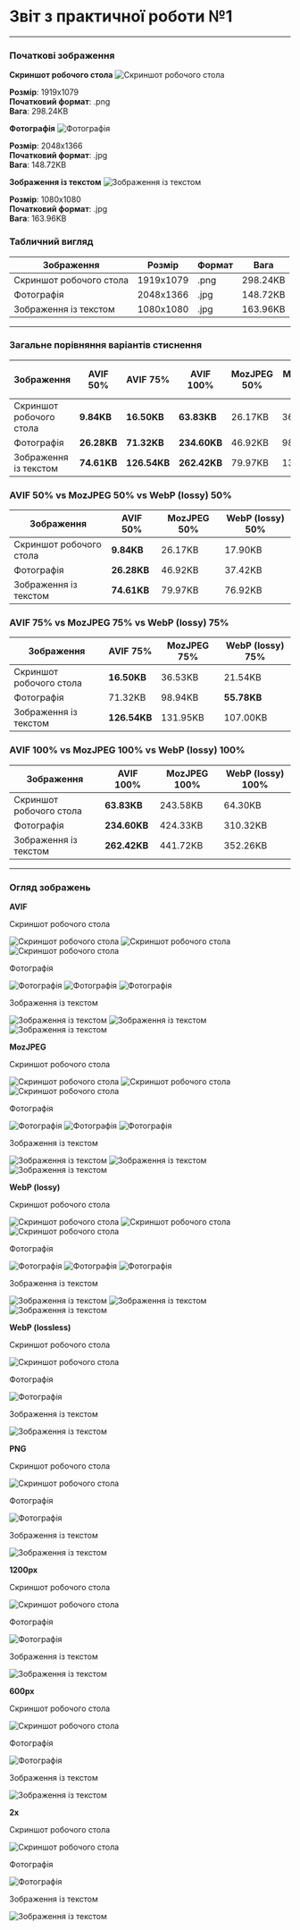 # Звіт з практичної роботи №1

****

### Початкові зображення

**Скриншот робочого стола**
![**Скриншот робочого стола**](https://github.com/MarryBye/workshop_1/blob/main/images/Original/desktop_image.png)

**Розмір**: 1919х1079  
**Початковий формат**: .png  
**Вага**: 298.24KB  

**Фотографія**
![**Фотографія**](https://github.com/MarryBye/workshop_1/blob/main/images/Original/photo_image.jpg)  

**Розмір**: 2048х1366  
**Початковий формат**: .jpg   
**Вага**: 148.72KB  

**Зображення із текстом**
![**Зображення із текстом**](https://github.com/MarryBye/workshop_1/blob/main/images/Original/text_image.jpg)

**Розмір**: 1080х1080  
**Початковий формат**: .jpg   
**Вага**: 163.96KB  

### Табличний вигляд
| Зображення              | Розмір       | Формат | Вага      |
|-------------------------|--------------|--------|-----------|
| Скриншот робочого стола | 1919х1079    | .png   | 298.24KB  |
| Фотографія              | 2048х1366    | .jpg   | 148.72KB  |
| Зображення із текстом   | 1080х1080    | .jpg   | 163.96KB  |

****

### Загальне порівняння варіантів стиснення

| Зображення              | AVIF 50% | AVIF 75% | AVIF 100% | MozJPEG 50% | MozJPEG 75% | MozJPEG 100% | WebP (lossy) 50% | WebP (lossy) 75% | WebP (lossy) 100% | WebP (lossless) | PNG      | 1200px    | 600 px   | 2x       |
|-------------------------|----------|----------|-----------|-------------|-------------|--------------|------------------|------------------|-------------------|-----------------|----------|-----------|----------|----------|
| Скриншот робочого стола | **9.84KB**   | **16.50KB**  | **63.83KB**   | 26.17KB     | 36.53KB     | 243.58KB     | 17.90KB          | 21.54KB          | 64.30KB           | 91.32KB         | 317.78KB | 118.30KB  | 42.78KB  | 689.11KB |
| Фотографія              | **26.28KB**  | **71.32KB**  | **234.60KB**  | 46.92KB     | 98.94KB     | 424.33KB     | 37.42KB          | 55.78KB          | 310.32KB          | 819.57KB        | 1.97MB   | 169.79KB  | 49.06KB  | 995.83KB |
| Зображення із текстом  | **74.61KB**  | **126.54KB** | **262.42KB**  | 79.97KB     | 131.95KB    | 441.72KB     | 76.92KB          | 107.00KB         | 352.26KB          | 842.64KB        | 1.55MB   | 464.42KB  | 155.14KB | 982.38KB |

### AVIF 50% vs MozJPEG 50% vs WebP (lossy) 50%
| Зображення              | AVIF 50% | MozJPEG 50% | WebP (lossy) 50% |
|-------------------------|----------|-------------|------------------|
| Скриншот робочого стола | **9.84KB**   | 26.17KB     | 17.90KB          |
| Фотографія              | **26.28KB**  | 46.92KB     | 37.42KB          |
| Зображення із текстом  | **74.61KB**  | 79.97KB     | 76.92KB          |

### AVIF 75% vs MozJPEG 75% vs WebP (lossy) 75%
| Зображення              | AVIF 75% | MozJPEG 75% | WebP (lossy) 75% |
|-------------------------|----------|-------------|------------------|
| Скриншот робочого стола | **16.50KB**  | 36.53KB     | 21.54KB          |
| Фотографія              | 71.32KB  | 98.94KB     | **55.78KB**          |
| Зображення із текстом  | **126.54KB** | 131.95KB    | 107.00KB         |

### AVIF 100% vs MozJPEG 100% vs WebP (lossy) 100%
| Зображення              | AVIF 100% | MozJPEG 100% | WebP (lossy) 100% |
|-------------------------|-----------|--------------|-------------------|
| Скриншот робочого стола | **63.83KB**   | 243.58KB     | 64.30KB           |
| Фотографія              | **234.60KB**  | 424.33KB     | 310.32KB          |
| Зображення із текстом  | **262.42KB**  | 441.72KB     | 352.26KB          |

****

### Огляд зображень

**AVIF**

Скриншот робочого стола

![**Скриншот робочого стола**](https://github.com/MarryBye/workshop_1/blob/main/images/AVIF/50%25/desktop_image.avif)
![**Скриншот робочого стола**](https://github.com/MarryBye/workshop_1/blob/main/images/AVIF/75%25/desktop_image.avif) 
![**Скриншот робочого стола**](https://github.com/MarryBye/workshop_1/blob/main/images/AVIF/100%25/desktop_image.avif)

Фотографія

![**Фотографія**](https://github.com/MarryBye/workshop_1/blob/main/images/AVIF/50%25/photo_image.avif)
![**Фотографія**](https://github.com/MarryBye/workshop_1/blob/main/images/AVIF/75%25/photo_image.avif) 
![**Фотографія**](https://github.com/MarryBye/workshop_1/blob/main/images/AVIF/100%25/photo_image.avif)

Зображення із текстом

![**Зображення із текстом**](https://github.com/MarryBye/workshop_1/blob/main/images/AVIF/50%25/text_image.avif)
![**Зображення із текстом**](https://github.com/MarryBye/workshop_1/blob/main/images/AVIF/75%25/text_image.avif) 
![**Зображення із текстом**](https://github.com/MarryBye/workshop_1/blob/main/images/AVIF/100%25/text_image.avif)

**MozJPEG**

Скриншот робочого стола

![**Скриншот робочого стола**](https://github.com/MarryBye/workshop_1/blob/main/images/MozJPEG/50%25/desktop_image.jpg)
![**Скриншот робочого стола**](https://github.com/MarryBye/workshop_1/blob/main/images/MozJPEG/75%25/desktop_image.jpg) 
![**Скриншот робочого стола**](https://github.com/MarryBye/workshop_1/blob/main/images/MozJPEG/100%25/desktop_image.jpg)

Фотографія

![**Фотографія**](https://github.com/MarryBye/workshop_1/blob/main/images/MozJPEG/50%25/photo_image.jpg)
![**Фотографія**](https://github.com/MarryBye/workshop_1/blob/main/images/MozJPEG/75%25/photo_image.jpg) 
![**Фотографія**](https://github.com/MarryBye/workshop_1/blob/main/images/MozJPEG/100%25/photo_image.jpg)

Зображення із текстом

![**Зображення із текстом**](https://github.com/MarryBye/workshop_1/blob/main/images/MozJPEG/50%25/text_image.jpg)
![**Зображення із текстом**](https://github.com/MarryBye/workshop_1/blob/main/images/MozJPEG/75%25/text_image.jpg) 
![**Зображення із текстом**](https://github.com/MarryBye/workshop_1/blob/main/images/MozJPEG/100%25/text_image.jpg)

**WebP (lossy)**

Скриншот робочого стола

![**Скриншот робочого стола**](https://github.com/MarryBye/workshop_1/blob/main/images/WebP%20(lossy)/50%25/desktop_image.webp)
![**Скриншот робочого стола**](https://github.com/MarryBye/workshop_1/blob/main/images/WebP%20(lossy)/75%25/desktop_image.webp) 
![**Скриншот робочого стола**](https://github.com/MarryBye/workshop_1/blob/main/images/WebP%20(lossy)/100%25/desktop_image.webp)

Фотографія

![**Фотографія**](https://github.com/MarryBye/workshop_1/blob/main/images/WebP%20(lossy)/50%25/photo_image.webp)
![**Фотографія**](https://github.com/MarryBye/workshop_1/blob/main/images/WebP%20(lossy)/75%25/photo_image.webp) 
![**Фотографія**](https://github.com/MarryBye/workshop_1/blob/main/images/WebP%20(lossy)/100%25/photo_image.webp)

Зображення із текстом

![**Зображення із текстом**](https://github.com/MarryBye/workshop_1/blob/main/images/WebP%20(lossy)/50%25/text_image.webp)
![**Зображення із текстом**](https://github.com/MarryBye/workshop_1/blob/main/images/WebP%20(lossy)/75%25/text_image.webp) 
![**Зображення із текстом**](https://github.com/MarryBye/workshop_1/blob/main/images/WebP%20(lossy)/100%25/text_image.webp)

**WebP (lossless)**

Скриншот робочого стола

![**Скриншот робочого стола**](https://github.com/MarryBye/workshop_1/blob/main/images/WebP%20(lossless)/desktop_image.webp)

Фотографія

![**Фотографія**](https://github.com/MarryBye/workshop_1/blob/main/images/WebP%20(lossless)/photo_image.webp)

Зображення із текстом

![**Зображення із текстом**](https://github.com/MarryBye/workshop_1/blob/main/images/WebP%20(lossless)/text_image.webp)

**PNG**

Скриншот робочого стола

![**Скриншот робочого стола**](https://github.com/MarryBye/workshop_1/blob/main/images/For%20web/desktop_image.png)

Фотографія

![**Фотографія**](https://github.com/MarryBye/workshop_1/blob/main/images/PNG%20(lossless)/photo_image.png)

Зображення із текстом

![**Зображення із текстом**](https://github.com/MarryBye/workshop_1/blob/main/images/PNG%20(lossless)/text_image.png)

**1200px**

Скриншот робочого стола

![**Скриншот робочого стола**](https://github.com/MarryBye/workshop_1/blob/main/images/For%20web/desktop_image.png)

Фотографія

![**Фотографія**](https://github.com/MarryBye/workshop_1/blob/main/images/For%20web/photo_image.jpg)

Зображення із текстом

![**Зображення із текстом**](https://github.com/MarryBye/workshop_1/blob/main/images/For%20web/text_image.jpg)

**600px**

Скриншот робочого стола

![**Скриншот робочого стола**](https://github.com/MarryBye/workshop_1/blob/main/images/For%20mobile/desktop_image.png)

Фотографія

![**Фотографія**](https://github.com/MarryBye/workshop_1/blob/main/images/For%20mobile/photo_image.jpg)

Зображення із текстом

![**Зображення із текстом**](https://github.com/MarryBye/workshop_1/blob/main/images/For%20mobile/text_image.jpg)

**2x**

Скриншот робочого стола

![**Скриншот робочого стола**](https://github.com/MarryBye/workshop_1/blob/main/images/For%20retina/desktop_image.png)

Фотографія

![**Фотографія**](https://github.com/MarryBye/workshop_1/blob/main/images/For%20retina/photo_image.jpg)

Зображення із текстом

![**Зображення із текстом**](https://github.com/MarryBye/workshop_1/blob/main/images/For%20retina/text_image.jpg)

